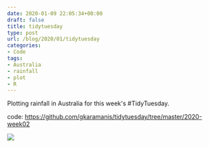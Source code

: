 ```yaml
---
date: 2020-01-09 22:05:34+00:00
draft: false
title: tidytuesday
type: post
url: /blog/2020/01/tidytuesday
categories:
- Code
tags:
- Australia
- rainfall
- plot
- R
---
```


Plotting rainfall in Australia for this week's #TidyTuesday.

code: https://github.com/gkaramanis/tidytuesday/tree/master/2020-week02

![](/images/2020-01-09-tidytuesday/aus-fires.png)
